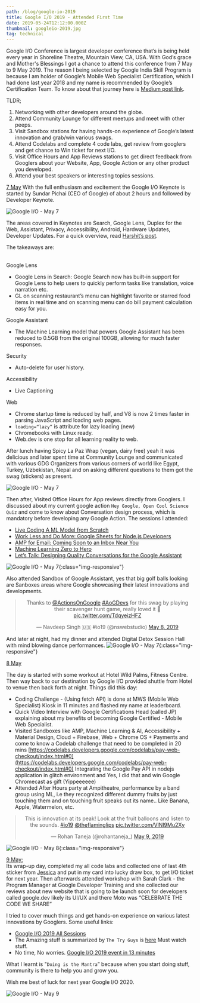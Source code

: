 ```yaml
---
path: /blog/google-io-2019
title: Google I/O 2019 - Attended First Time
date: 2019-05-24T12:12:00.000Z
thumbnail: googleio-2019.jpg
tag: technical
---
```


Google I/O Conference is largest developer conference that’s is being held every year in Shoreline Theatre, Mountain View, CA, USA. With God’s grace and Mother's Blessings I got a chance to attend this conference from 7 May to 9 May 2019. The reason I being selected by Google India Skill Program is because I am holder of Google’s Mobile Web Specialist Certification, which I had done last year 2018 and my name is recommended by Google’s Certification Team. To know about that journey here is [Medium post link](https://medium.com/@singhnavdeep/dream-in-years-plan-in-months-evaluate-in-weeks-ship-daily-5e44fdf8eea1).

TLDR;
1. Networking with other developers around the globe.
2. Attend Community Lounge for different meetups and meet with other peeps.
3. Visit Sandbox stations for having hands-on experience of Google’s latest innovation and grab/win various swags.
4. Attend Codelabs and complete 4 code labs, get review from googlers and get chance to Win ticket for next I/O.
5. Visit Office Hours and App Reviews stations to get direct feedback from Googlers about your Website, App, Google Action or any other product you developed.
6. Attend your best speakers or interesting topics sessions.

<u>7 May</u>
With the full enthusiasm and excitement the Google I/O Keynote is started by Sundar Pichai (CEO of Google) of about 2 hours and followed by Developer Keynote.

![Google I/O - May 7](./assets/IMG_20190507_102419-COLLAGE.jpg)

The areas covered in Keynotes are Search, Google Lens, Duplex for the Web, Assistant, Privacy, Accessibility, Android, Hardware Updates, Developer Updates. For a quick overview, read [Harshit’s post](https://heartbeat.fritz.ai/google-i-o-2019-in-8-minutes-6b5d86b0a241).

The takeaways are:<br><br>

Google Lens
* Google Lens in Search: Google Search now has built-in support for Google Lens to help users to quickly perform tasks like translation, voice narration etc.
* GL on scanning restaurant’s menu can highlight favorite or starred food items in real time and on scanning menu can do bill payment calculation easy for you.

Google Assistant
* The Machine Learning model that powers Google Assistant has been reduced to 0.5GB from the original 100GB, allowing for much faster responses.

Security
* Auto-delete for user history.

Accessibility
* Live Captioning

Web
* Chrome startup time is reduced by half, and V8 is now 2 times faster in parsing JavaScript and loading web pages.
* `loading=“lazy”` is attribute for lazy loading (new)
* Chromebooks with Linux ready.
* Web.dev is one stop for all learning reality to web.

After lunch having Spicy La Paz Wrap (vegan, dairy free) yeah it was delicious and later spent time at Community Lounge and communicated with various GDG Organizers from various corners of world like Egypt, Turkey, Uzbekistan, Nepal and on asking different questions to them got the swag (stickers) as present.

![Google I/O - May 7](/assets/IMG_20190507_140008-COLLAGE.jpg)

Then after, Visited Office Hours for App reviews directly from Googlers.  I discussed about my current google action `Hey Google, Open Cool Science Quiz` and come to know about Conversation design process, which is mandatory before developing any Google Action. 
The sessions I attended:
* [Live Coding A ML Model from Scratch](https://www.youtube.com/watch?v=_RPHiqF2bSs&list=PLOU2XLYxmsILVTiOlMJdo7RQS55jYhsMi&index=31&t=0s)
* [Work Less and Do More: Google Sheets for Node.js Developers](https://www.youtube.com/watch?v=xfXpuHBNkwo)
* [AMP for Email: Coming Soon to an Inbox Near You](https://www.youtube.com/watch?v=BFgC7WfbWjY)
* [Machine Learning Zero to Hero](https://www.youtube.com/watch?v=VwVg9jCtqaU)
* [Let’s Talk: Designing Quality Conversations for the Google Assistant](https://www.youtube.com/watch?v=ZRjkSqVedfY)

![Google I/O - May 7](/assets/IMG_20190507_165754.jpg){:class="img-responsive"} 

Also attended Sandbox of Google Assistant, yes that big golf balls looking are Sanboxes areas where Google showcasing their latest innovations and developments.

<div style="text-align: center">
  <blockquote class="twitter-tweet" data-lang="en"><p lang="en" dir="ltr">Thanks to <a href="https://twitter.com/ActionsOnGoogle?ref_src=twsrc%5Etfw">@ActionsOnGoogle</a> <a href="https://twitter.com/hashtag/AoGDevs?src=hash&ref_src=twsrc%5Etfw">#AoGDevs</a> for this swag by playing their scavenger hunt game, really loved it 🥰 <a href="https://t.co/TdqyeizHFZ">pic.twitter.com/TdqyeizHFZ</a></p>&mdash; Navdeep Singh 🇺🇸 #io19 (@nswebstudio) <a href="https://twitter.com/nswebstudio/status/1125941875129499648?ref_src=twsrc%5Etfw">May 8, 2019</a></blockquote>
  <script async src="https://platform.twitter.com/widgets.js" charset="utf-8"></script>
</div>

And later at night, had my dinner and attended Digital Detox Session Hall with mind blowing dance performances. 
![Google I/O - May 7](/assets/IMG_20190507_193955-COLLAGE.jpg){:class="img-responsive"} 

<u>8 May</u><br>

The day is started with some workout at Hotel Wild Palms, Fitness Centre. Then way back to our destination by Google I/O provided shuttle from Hotel to venue then back forth at night. 
Things did this day:
* Coding Challenge - (Using fetch API) is done at MWS (Mobile Web Specialist) Kiosk in 11 minutes and flashed my name at leaderboard.
* Quick Video Interview with Google Certifications Head (called JP) explaining about my benefits of becoming Google Certified - Mobile Web Specialist.
* Visited Sandboxes like AMP, Machine Learning & AI, Accessibility + Material Design, Cloud + Firebase, Web + Chrome OS + Payments and come to know a Codelab challenge that need to be completed in 20 mins [https://codelabs.developers.google.com/codelabs/pay-web-checkout/index.html#0](https://codelabs.developers.google.com/codelabs/pay-web-checkout/index.html#0) Integrating the Google Pay API in nodejs application in glitch environment and Yes, I did that and win Google Chromecast as gift (Yippeeeeee) 
* Attended After Hours party at Ampitheatre, performance by a band group using ML, i.e they recognized different dummy fruits by just touching them and on touching fruit speaks out its name.. Like Banana, Apple, Watermelon, etc. 

<div style="text-align: center">
<blockquote class="twitter-tweet" data-lang="en"><p lang="en" dir="ltr">This is innovation at its peak! Look at the fruit balloons and listen to the sounds. <a href="https://twitter.com/hashtag/io19?src=hash&ref_src=twsrc%5Etfw">#io19</a> <a href="https://twitter.com/theflaminglips?ref_src=twsrc%5Etfw">@theflaminglips</a> <a href="https://t.co/VlNl9Mu2Xy">pic.twitter.com/VlNl9Mu2Xy</a></p>&mdash; Rohan Taneja (@rohantaneja_) <a href="https://twitter.com/rohantaneja_/status/1126344275204009984?ref_src=twsrc%5Etfw">May 9, 2019</a></blockquote>
</div>

![Google I/O - May 8](/assets/IMG_20190508_111628-COLLAGE.jpg){:class="img-responsive"} 

<u>9 May:</u><br>
Its wrap-up day, completed my all code labs and collected one of last 4th sticker from [Jessica](https://twitter.com/chatasweetie) and put in my card into lucky draw box, to get I/O ticket for next year.
Then afterwards attended workshop with Sarah Clark - the Program Manager at Google Developer Training and she collected our reviews about new website that is going to be launch soon for developers called google.dev likely its UI/UX and there Moto was “CELEBRATE THE CODE WE SHARE”

I tried to cover much things and get hands-on experience on various latest innovations by Googlers. 
Some useful links:
* [Google I/O 2019 All Sessions](https://www.youtube.com/playlist?list=PLOU2XLYxmsILVTiOlMJdo7RQS55jYhsMi) 
* The Amazing stuff is summarized by `The Try Guys` is [here](https://www.youtube.com/watch?v=P6el3-VHQv8) Must watch stuff.
* No time, No worries. [Google I/O 2019 event in 13 minutes](https://www.youtube.com/watch?v=wm2v6IpKXI4)

What I learnt is "`Doing is the Mantra`” because when you start doing stuff, community is there to help you and grow you.

Wish me best of luck for next year Google I/O 2020.

![Google I/O - May 9](/assets/IMG_20190509_100901-ANIMATION.gif)